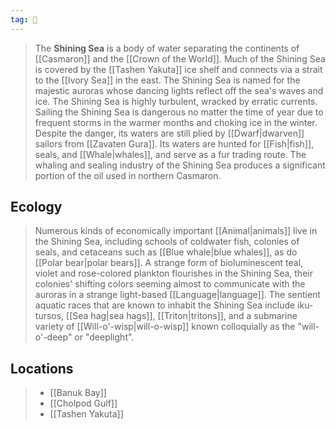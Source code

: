 ```yaml
---
tag: 🌊
---
```

> The **Shining Sea** is a body of water separating the continents of [[Casmaron]] and the [[Crown of the World]]. Much of the Shining Sea is covered by the [[Tashen Yakuta]] ice shelf and connects via a strait to the [[Ivory Sea]] in the east. The Shining Sea is named for the majestic auroras whose dancing lights reflect off the sea's waves and ice.
> The Shining Sea is highly turbulent, wracked by erratic currents. Sailing the Shining Sea is dangerous no matter the time of year due to frequent storms in the warmer months and choking ice in the winter. Despite the danger, its waters are still plied by [[Dwarf|dwarven]] sailors from [[Zavaten Gura]]. Its waters are hunted for [[Fish|fish]], seals, and [[Whale|whales]], and serve as a fur trading route. The whaling and sealing industry of the Shining Sea produces a significant portion of the oil used in northern Casmaron.


## Ecology

> Numerous kinds of economically important [[Animal|animals]] live in the Shining Sea, including schools of coldwater fish, colonies of seals, and cetaceans such as [[Blue whale|blue whales]], as do [[Polar bear|polar bears]].
> A strange form of bioluminescent teal, violet and rose-colored plankton flourishes in the Shining Sea, their colonies' shifting colors seeming almost to communicate with the auroras in a strange light-based [[Language|language]].
> The sentient aquatic races that are known to inhabit the Shining Sea include iku-tursos, [[Sea hag|sea hags]], [[Triton|tritons]], and a submarine variety of [[Will-o'-wisp|will-o-wisp]] known colloquially as the "will-o'-deep" or "deeplight".


## Locations

> - [[Banuk Bay]]
> - [[Cholpod Gulf]]
> - [[Tashen Yakuta]]







